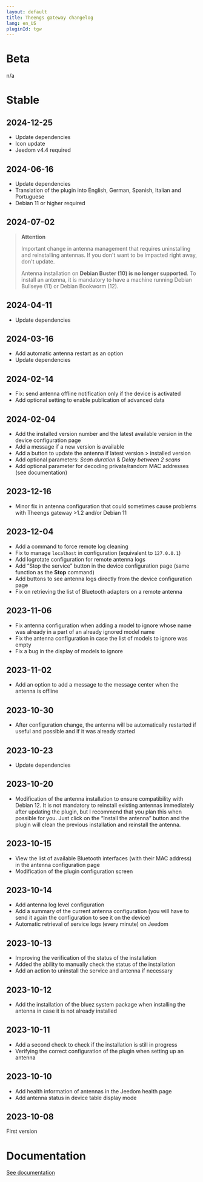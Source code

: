 ```yaml
---
layout: default
title: Theengs gateway changelog 
lang: en_US
pluginId: tgw
---
```


# Beta

n/a

# Stable

## 2024-12-25

- Update dependencies
- Icon update
- Jeedom v4.4 required

## 2024-06-16

- Update dependencies
- Translation of the plugin into English, German, Spanish, Italian and Portuguese
- Debian 11 or higher required

## 2024-07-02

> **Attention**
>
> Important change in antenna management that requires uninstalling and reinstalling antennas. If you don't want to be impacted right away, don't update.
>
> Antenna installation on **Debian Buster (10) is no longer supported**. To install an antenna, it is mandatory to have a machine running Debian Bullseye (11) or Debian Bookworm (12).

## 2024-04-11

- Update dependencies

## 2024-03-16

- Add automatic antenna restart as an option
- Update dependencies

## 2024-02-14

- Fix: send antenna offline notification only if the device is activated
- Add optional setting to enable publication of advanced data

## 2024-02-04

- Add the installed version number and the latest available version in the device configuration page
- Add a message if a new version is available
- Add a button to update the antenna if latest version > installed version
- Add optional parameters: *Scan duration* & *Delay between 2 scans*
- Add optional parameter for decoding private/random MAC addresses (see documentation)

## 2023-12-16

- Minor fix in antenna configuration that could sometimes cause problems with Theengs gateway >1.2 and/or Debian 11

## 2023-12-04

- Add a command to force remote log cleaning
- Fix to manage `localhost` in configuration (equivalent to `127.0.0.1`)
- Add logrotate configuration for remote antenna logs
- Add “Stop the service” button in the device configuration page (same function as the **Stop** command)
- Add buttons to see antenna logs directly from the device configuration page
- Fix on retrieving the list of Bluetooth adapters on a remote antenna

## 2023-11-06

- Fix antenna configuration when adding a model to ignore whose name was already in a part of an already ignored model name
- Fix the antenna configuration in case the list of models to ignore was empty
- Fix a bug in the display of models to ignore

## 2023-11-02

- Add an option to add a message to the message center when the antenna is offline

## 2023-10-30

- After configuration change, the antenna will be automatically restarted if useful and possible and if it was already started

## 2023-10-23

- Update dependencies

## 2023-10-20

- Modification of the antenna installation to ensure compatibility with Debian 12. It is not mandatory to reinstall existing antennas immediately after updating the plugin, but I recommend that you plan this when possible for you. Just click on the “Install the antenna” button and the plugin will clean the previous installation and reinstall the antenna.

## 2023-10-15

- View the list of available Bluetooth interfaces (with their MAC address) in the antenna configuration page
- Modification of the plugin configuration screen

## 2023-10-14

- Add antenna log level configuration
- Add a summary of the current antenna configuration (you will have to send it again the configuration to see it on the device)
- Automatic retrieval of service logs (every minute) on Jeedom

## 2023-10-13

- Improving the verification of the status of the installation
- Added the ability to manually check the status of the installation
- Add an action to uninstall the service and antenna if necessary

## 2023-10-12

- Add the installation of the bluez system package when installing the antenna in case it is not already installed

## 2023-10-11

- Add a second check to check if the installation is still in progress
- Verifying the correct configuration of the plugin when setting up an antenna

## 2023-10-10

- Add health information of antennas in the Jeedom health page
- Add antenna status in device table display mode

## 2023-10-08

First version

# Documentation

[See documentation]({{site.baseurl}}/{{page.pluginId}}/{{page.lang}})

